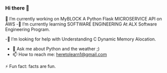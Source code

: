 ### Hi there 👋

<!--
**pytbyte/pytbyte** is a ✨ _special_ ✨ repository because its `README.md` (this file) appears on your GitHub profile.

Here are some ideas to get you started:
-->
🔭 I’m currently working on MyBLOCK A Python Flask MICROSERVICE API on AWS
 -🌱 I’m currently learning SOFTWARE ENGINEERING At ALX Software Engineering Program.

 -🤔 I’m looking for help with Understanding C Dynamic Memory Alocation.
- 💬 Ask me about Python and the weather ;)
 - 📫 How to reach me:  heretolearn1@gmail.com

 ⚡ Fun fact: facts are fun. 

